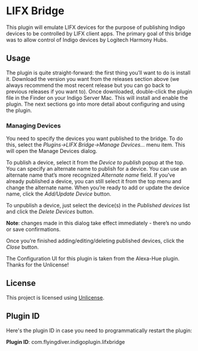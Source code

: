 LIFX Bridge
================

This plugin will emulate LIFX devices for the purpose of publishing Indigo devices to be controlled by LIFX client apps.  The primary goal of this bridge was to allow control of Indigo devices by Logitech Harmony Hubs.

Usage
-----

The plugin is quite straight-forward: the first thing you’ll want to do is
install it. Download the version you want from the releases section above (we
always recommend the most recent release but you can go back to previous
releases if you want to). Once downloaded, double-click the plugin file in the
Finder on your Indigo Server Mac. This will install and enable the plugin. The
next sections go into more detail about configuring and using the plugin.

### Managing Devices

You need to specify the devices you want published to the bridge.  To do this, select the *Plugins-\>LIFX Bridge-\>Manage
Devices...* menu item. This will open the Manage Devices dialog.

To publish a device, select it from the *Device to publish* popup at the top.
You can specify an alternate name to publish for a device. You can use an alternate name that’s more recognized *Alternate name* field. If you’ve
already published a device, you can still select it from the top menu and change the alternate name. When you’re ready to add or update the device name, click the *Add/Update Device* button.

To unpublish a device, just select the device(s) in the *Published devices* list and click the *Delete Devices* button.

**Note**: changes made in this dialog take effect immediately - there’s no undo or save confirmations.

Once you’re finished adding/editing/deleting published devices, click the
*Close* button. 

The Configuration UI for this plugin is taken from the Alexa-Hue plugin.  Thanks for the Unlicense!

License
-------

This project is licensed using [Unlicense](<http://unlicense.org/>). 


Plugin ID
---------

Here's the plugin ID in case you need to programmatically restart the plugin:

**Plugin ID**: com.flyingdiver.indigoplugin.lifxbridge
